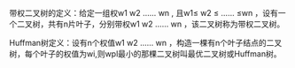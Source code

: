带权二叉树的定义：给定一组权w1 w2 …… wn , 且w1≤ w2 ≤ …… ≤wn ，设有一个二叉树，共有n片叶子，分别带权w1 w2 …… wn ，该二叉树称为带权二叉树。

Huffman树定义：设有n个权值w1 w2 …… wn ，构造一棵有n个叶子结点的二叉树，每个叶子的权值为wi,则wpl最小的那棵二叉树叫最优二叉树或Huffman树。